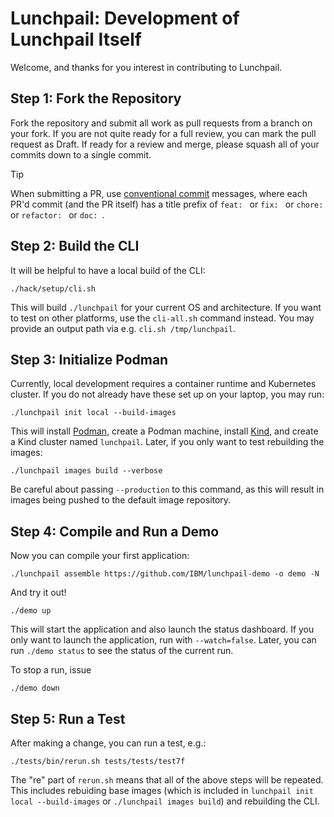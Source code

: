 # Lunchpail: Development of Lunchpail Itself

Welcome, and thanks for you interest in contributing to Lunchpail. 

## Step 1: Fork the Repository

Fork the repository and submit all work as pull requests from a branch
on your fork. If you are not quite ready for a full review, you can
mark the pull request as Draft. If ready for a review and merge,
please squash all of your commits down to a single commit.

> [!TIP]
> When submitting a PR, use [conventional
> commit](https://www.conventionalcommits.org/en/v1.0.0/) messages,
> where each PR'd commit (and the PR itself) has a title prefix of
> `feat: ` or `fix: ` or `chore: ` or `refactor: ` or `doc: `.

## Step 2: Build the CLI

It will be helpful to have a local build of the CLI:

```shell
./hack/setup/cli.sh
```

This will build `./lunchpail` for your current OS and architecture. If
you want to test on other platforms, use the `cli-all.sh` command
instead. You may provide an output path via e.g. `cli.sh
/tmp/lunchpail`.

## Step 3: Initialize Podman

Currently, local development requires a container runtime and
Kubernetes cluster. If you do not already have these set up on your
laptop, you may run:

```shell
./lunchpail init local --build-images
```

This will install [Podman](https://podman.io/), create a Podman
machine, install [Kind](https://github.com/kubernetes-sigs/kind), and
create a Kind cluster named `lunchpail`. Later, if you only want to
test rebuilding the images:

```shell
./lunchpail images build --verbose
```

Be careful about passing `--production` to this command, as this will
result in images being pushed to the default image repository.

## Step 4: Compile and Run a Demo

Now you can compile your first application:

```shell
./lunchpail assemble https://github.com/IBM/lunchpail-demo -o demo -N
```

And try it out!

```shell
./demo up
```

This will start the application and also launch the status
dashboard. If you only want to launch the application, run with
`--watch=false`. Later, you can run `./demo status` to see the status
of the current run.

To stop a run, issue

```shell
./demo down
```

## Step 5: Run a Test

After making a change, you can run a test, e.g.:

```shell
./tests/bin/rerun.sh tests/tests/test7f
```

The "re" part of `rerun.sh` means that all of the above steps will be
repeated. This includes rebuiding base images (which is included in
`lunchpail init local --build-images` or `./lunchpail images build`)
and rebuilding the CLI.
